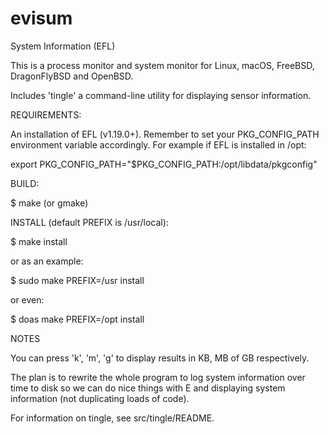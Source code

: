 # evisum

System Information (EFL)

This is a process monitor and system monitor for Linux, macOS,
FreeBSD, DragonFlyBSD and OpenBSD.

Includes 'tingle' a command-line utility for displaying sensor information.

REQUIREMENTS:

An installation of EFL (v1.19.0+). Remember to set your PKG_CONFIG_PATH environment
variable accordingly. For example if EFL is installed in /opt:

export PKG_CONFIG_PATH="$PKG_CONFIG_PATH:/opt/libdata/pkgconfig"

BUILD:

$ make (or gmake)

INSTALL (default PREFIX is /usr/local):

$ make install

or as an example:

$ sudo make PREFIX=/usr install

or even:

$ doas make PREFIX=/opt install

NOTES

You can press 'k', 'm', 'g' to display results in KB, MB of GB
respectively.

The plan is to rewrite the whole program to log system information
over time to disk so we can do nice things with E and displaying
system information (not duplicating loads of code).

For information on tingle, see src/tingle/README.
